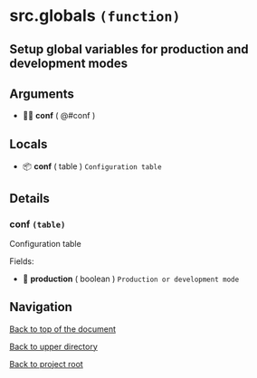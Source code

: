 # src.globals `(function)`

## Setup global variables for production and development modes

## Arguments

+ 👨‍👦 **conf** ( @#conf )

## Locals

+ 📦 **conf** ( table )
	`Configuration table`

## Details

### conf `(table)`

Configuration table

Fields:

+ 🔌 **production** ( boolean )
	`Production or development mode`

## Navigation

[Back to top of the document](#srcglobals-function)

[Back to upper directory](..)

[Back to project root](/../..)
